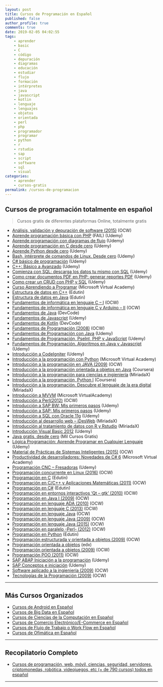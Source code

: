 ```yaml
---
layout: post
title: Cursos de Programación en Español
published: false
author_profile: true
comments: true
date: 2019-02-05 04:02:55
tags:
    - aprender
    - basic
    - C
    - código
    - depuración
    - diagramas
    - educación
    - estudiar
    - flujo
    - formación
    - intérpretes
    - java
    - javascript
    - kotlin
    - lenguaje
    - lenguajes
    - objetos
    - orientada
    - perl
    - php
    - programador
    - programar
    - python
    - r
    - rstudio
    - sap
    - script
    - software
    - sql
    - visual
categories:
    - aprender
    - cursos-gratis
permalink: /cursos-de-programacion
---
```

## Cursos de programación totalmente en español

> Cursos gratis de diferentes plataformas Online, totalmente gratis

  * [Análisis, validación y depuración de software (2015)]() (OCW)
  * [Aprende programación básica con PHP][1] (FAIL) (Udemy)
  * [Aprende programación con diagramas de flujo][2] (Udemy)
  * [Aprende programación en C desde cero][3] (Udemy)
  * [Aprende Python desde cero][4] (Udemy)
  * [Bash, intérprete de comandos de Linux. Desde cero][5] (Udemy)
  * [C# básico de programación][6] (Udemy)
  * [C++: Básico a Avanzado][7] (Udemy)
  * [Comienza con SQL: descarga los datos tu mismo con SQL][8] (Udemy)
  * [Como crear documentos PDF en PHP: generar reportes PDF][9] (Udemy)
  * [Como crear un CRUD con PHP y SQL][10] (Udemy)
  * [Curso Aprendiendo a Programar][11] (Microsoft Virtual Academy)
  * [Estructura de datos en C++][12] (Edutin)
  * [Estructura de datos en Java][13] (Edutin)
  * [Fundamentos de informática en lenguaje C &#8211; I][14] (OCW)
  * [Fundamentos de informática en lenguaje C y Arduino &#8211; II][15] (OCW)
  * [Fundamentos de Java][16] (DevCode)
  * [Fundamentos de Javascript][17] (Udemy)
  * [Fundamentos de Kotlin][18] (DevCode)
  * [Fundamentos de Programación (2008)][19] (OCW)
  * [Fundamentos de Programación con Java][20] (Udemy)
  * [Fundamentos de Programación, PseInt, PHP y JavaScript][21] (Udemy)
  * [Fundamentos de Programación. Algoritmos en Java y Javascript][22] (Udemy)
  * [Introducción a CodeIgniter][23] (Udemy)
  * [Introducción a la programación con Python][24] (Microsoft Virtual Academy)
  * [Introducción a la programación en JAVA (2009)][25] (OCW)
  * [Introducción a la programación orientada a objetos en Java][26] (Coursera)
  * [Introducción a la programación para ciencias e ingieniería][27] (MiriadaX)
  * [Introducción a la programación, Python I][28] (Coursera)
  * [Introducción a la programación. Descubre el lenguaje de la era digital][29] (MiriadaX)
  * [Introducción a MVVM][30] (Microsoft VirtualAcademy)
  * [Introducción a Perl(2012)][31] (OCW)
  * [Introducción a SAP BW: Mis primeros pasos][32] (Udemy)
  * [Introducción a SAP: Mis primeros pasos][33] (Udemy)
  * [Introducción a SQL con Oracle 11g][34] (Udemy)
  * [Introducción al desarrollo web &#8211; iDesWeb][35] (MiriadaX)
  * [Introducción al tratamiento de datos con R y Rstudio][36] (MiriadaX)
  * [Introducción Visual Basic 2012][37] (Udemy)
  * [Java gratis, desde cero][38] (Mil Cursos Gratis)
  * [Lógica Programación: Aprende Programar en Cualquier Lenguaje][39] (Udemy)
  * [Material de Prácticas de Sistemas Inteligentes (2015)][40] (OCW)
  * [Productividad de desarrolladores: Novedades de C# 6][41] (Microsoft Virtual Academy)
  * [Programación CNC &#8211; Fresadoras][42] (Udemy)
  * [Programación concurrente en Linux (2016)][43] (OCW)
  * [Programación en C][44] (Edutin)
  * [Programación en C/C++ y Aplicaciones Matemáticas (2011)][45] (OCW)
  * [Programación en C#][46] (Edutin)
  * [Programación en entornos interactivos &#8216;Qt &#8211; gtk&#8217; (2010)][47] (OCW)
  * [Programación en Java I (2009)][48] (OCW)
  * [Programación en lenguaje ADA (2010)][49] (OCW)
  * [Programación en lenguaje C (2013)][50] (OCW)
  * [Programación en lenguaje Java][51] (OCW)
  * [Programación en lenguaje Java (2009)][52] (OCW)
  * [Programación en lenguaje Java (2015)][53] (OCW)
  * [Programación en paralelo -Perl- (2012)][54] (OCW)
  * [Programación en Python][55] (Edutin)
  * [Programación estructurada y orientada a objetos (2009)][56] (OCW)
  * [Programación orientada a objetos][57] (edx)
  * [Programación orientada a objetos (2009)][58] (OCW)
  * [Programación POO (2011)][59] (OCW)
  * [SAP ABAP Iniciación a la programación][60] (Udemy)
  * [SAP Conceptos e iniciación][61] (Udemy)
  * [Software aplicado a la ingieniería (2009)][62] (OCW)
  * [Tecnologías de la Programación (2009)][63] (OCW)

* * *

## Más Cursos Organizados

  * [Cursos de Android en Español][64]
  * [Cursos de Big Data en Español][65]
  * [Cursos de Ciencias de la Computación en Español][66]
  * [Cursos de Comercio Electrónico/E-Commerce en Español][67]
  * [Cursos de Flujo de Trabajo o Work Flow en Español][68]
  * [Cursos de Ofimática en Español][69]

* * *

## Recopilatorio Completo

  * [Cursos de programación, web, móvil, ciencias, seguridad, servidores, criptomonedas, robótica, videojuegos, etc (+ de 790 cursos) todos en español][70]

* * *

 [1]: https://www.udemy.com/aprende-programacion-basica-con-php
 [2]: https://www.udemy.com/programacion-desde-cero-con-diagramas-de-flujo
 [3]: https://www.udemy.com/fundamentos-de-programacion-en-c-basico-avanzado
 [4]: https://www.udemy.com/aprende-python-desde-cero-b
 [5]: https://www.udemy.com/shell-interprete-de-comandos-de-linux-aprende-desde-cero
 [6]: https://www.udemy.com/-programacion
 [7]: https://www.udemy.com/curso-de-cpp-basico-a-avanzado
 [8]: https://www.udemy.com/comienza-con-sql
 [9]: https://www.udemy.com/como-crear-documentos-pdf-en-php-generar-reportes-pdf
 [10]: https://www.udemy.com/como-crear-un-crud-con-php-y-sql-server
 [11]: https://mva.microsoft.com/es-es/training-courses/curso-aprendiendo-a-programar-8865
 [12]: https://edutin.com/curso-de-estructura-de-datos-en-c-++-3831
 [13]: https://edutin.com/curso-de-estructuras-de-datos-en-java-3828
 [14]: https://ocw.uca.es/course/view.php?id=31
 [15]: https://ocw.uca.es/course/view.php?id=74
 [16]: https://devcode.la/cursos/fundamentos-java
 [17]: https://www.udemy.com/fundamentos-de-javascript
 [18]: https://devcode.la/cursos/kotlin
 [19]: https://ocw.upm.es/ciencia-de-la-computacion-e-inteligencia-artificial/fundamentos-programacion
 [20]: https://www.udemy.com/fundamentos-de-programacion-con-java
 [21]: https://www.udemy.com/fundamentos-de-programacion-aprende-con-pseudocodigo-pseint
 [22]: https://www.udemy.com/fundamentos-de-programacion-algoritmos-en-java-y-javascript
 [23]: https://www.udemy.com/introduccion-codeigniter
 [24]: https://mva.microsoft.com/es-es/training-courses/introduccin-a-la-programacin-con-python-8360
 [25]: https://ocw.ehu.eus/pluginfile.php/5429/mod_resource/content/1/intro_java/Course_listing.html
 [26]: https://www.coursera.org/learn/introduccion-programacion-java
 [27]: https://miriadax.net/web/introduccion-programacion-ciencias-ingenieria-2edicion
 [28]: https://www.coursera.org/learn/aprendiendo-programar-python
 [29]: https://miriadax.net/web/introduccion-a-la-programacion-descubre-el-lenguaje-de-la-era-digital-5-edicion-
 [30]: https://mva.microsoft.com/es-es/training-courses/introduccin-a-mvvm-11727
 [31]: https://campusvirtual.ull.es/ocw/course/view.php?id=43
 [32]: https://www.udemy.com/introduccion-a-sap-bw
 [33]: https://www.udemy.com/curso-de-introduccion-a-sap
 [34]: https://www.udemy.com/introduccion-a-sql-con-oracle-11g
 [35]: https://miriadax.net/web/introduccion_desarrollo_web
 [36]: https://miriadax.net/web/aprende-r-rstudio
 [37]: https://www.udemy.com/introduccion-visual-basic-2012
 [38]: https://www.milcursosgratis.com/curso-de-java-gratis/
 [39]: https://www.udemy.com/logica-programacion-aprende-programar-en-cualquier-lenguaje
 [40]: https://ocw.um.es/ingenierias/material-de-practicas-de-sistemas-inteligentes
 [41]: https://mva.microsoft.com/es-es/training-courses/productividad-de-desarrolladores-novedades-de-c-6-8733
 [42]: https://www.udemy.com/programacioncnc
 [43]: https://ocw.ehu.eus/course/view.php?id=399
 [44]: https://edutin.com/curso-de-programacion-en-c-completo-3511
 [45]: https://ocw.um.es/ciencias/programacion-en-c-c-y-aplicaciones-matematicas
 [46]: https://edutin.com/curso-de-Windows-Server-2008-R2-1989
 [47]: https://ocw.ua.es/es/ingenieria-y-arquitectura/programacion-en-entornos-interactivos-2010.html
 [48]: https://ocw.upm.es/lenguajes-y-sistemas-informaticos/programacion-en-java-i
 [49]: https://ocw.unican.es/course/view.php?id=185
 [50]: https://ocw.uc3m.es/ingenieria-informatica/programacion-en-lenguaje-c-2013
 [51]: https://ocw.uc3m.es/historico/programacion-java
 [52]: https://ocw.unican.es/course/view.php?id=217
 [53]: https://ocw.unican.es/course/view.php?id=26
 [54]: https://campusvirtual.ull.es/ocw/course/view.php?id=44
 [55]: https://edutin.com/curso-de-programacion-en-python-basico-3772
 [56]: https://ocw.ehu.eus/pluginfile.php/8584/mod_resource/content/1/program_estruc/Course_listing.html
 [57]: https://www.edx.org/es/course/programacion-orientada-objetos-mexicox-upevipn02x
 [58]: https://ocw.ua.es/es/ingenieria-y-arquitectura/programacion-orientada-a-objetos-2009.html
 [59]: https://ocw.ua.es/es/ingenieria-y-arquitectura/programacion-3-2011.html
 [60]: https://www.udemy.com/sap-abap-iniciacion-a-la-programacion
 [61]: https://www.udemy.com/sap-conceptos-e-iniciacion
 [62]: https://ocw.ehu.eus/pluginfile.php/9339/mod_resource/content/1/software_mate/guia-docente/index.html
 [63]: https://ocw.um.es/ingenierias/tecnologia-de-la-programacion
 [64]: https://mundoframework.com/cursos-android/
 [65]: https://mundoframework.com/cursos-big-data/
 [66]: https://mundoframework.com/cursos-ciencias-computacion/
 [67]: https://mundoframework.com/cursos-de-comercio-electronico/
 [68]: https://mundoframework.com/cursos-de-flujo-de-trabajo-o-work-flow/
 [69]: https://mundoframework.com/cursos-de-ofimatica/
 [70]: https://mundoframework.com/cursos-de-programacion-web-movil-ciencias-seguridad-servidores-criptomonedas/